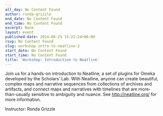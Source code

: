 ```yaml
---
all_day: No Content Found
author: ronda-grizzle
end_date: No Content Found
end_time: No Content Found
excerpt: None
layout: event
published-date: 2014-08-25 15:22:24+00:00
rsvp: No Content Found
slug: workshop-intro-to-neatline-2
start_date: No Content Found
start_time: No Content Found
title: 'Workshop: Introduction to Neatline'
---
```


Join us for a hands-on introduction to Neatline, a set of plugins for Omeka developed by the Scholars’ Lab. With Neatline, anyone can create beautiful, complex maps and narrative sequences from collections of archives and artifacts, and connect maps and narratives with timelines that are more-than-usually sensitive to ambiguity and nuance. See http://neatline.org/ for more information.

Instructor: Ronda Grizzle
